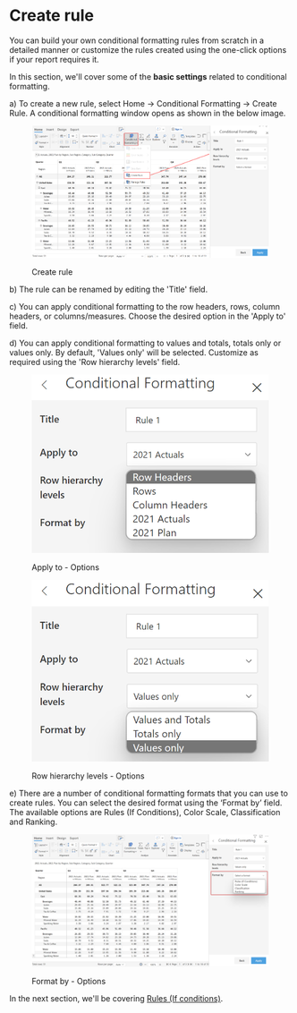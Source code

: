 # Create rule

You can build your own conditional formatting rules from scratch in a detailed manner or customize the rules created using the one-click options if your report requires it.&#x20;

In this section, we'll cover some of the **basic settings** related to conditional formatting.

a) To create a new rule, select Home -> Conditional Formatting -> Create Rule. A conditional formatting window opens as shown in the below image.

<figure><img src="../../.gitbook/assets/3 (1).png" alt=""><figcaption><p>Create rule</p></figcaption></figure>

b) The rule can be renamed by editing the 'Title' field.

c) You can apply conditional formatting to the row headers, rows, column headers, or columns/measures. Choose the desired option in the 'Apply to' field.

d) You can apply conditional formatting to values and totals, totals only or values only. By default, 'Values only' will be selected. Customize as required using the 'Row hierarchy levels' field.

<div>

<figure><img src="../../.gitbook/assets/5.2.2 Apply to.png" alt=""><figcaption><p>Apply to - Options</p></figcaption></figure>

 

<figure><img src="../../.gitbook/assets/5.2.3 Levels (1).png" alt=""><figcaption><p>Row hierarchy levels - Options</p></figcaption></figure>

</div>

e) There are a number of conditional formatting formats that you can use to create rules. You can select the desired format using the ‘Format by’ field. The available options are Rules (If Conditions), Color Scale, Classification and Ranking.

<figure><img src="../../.gitbook/assets/5.2.1 Format by.png" alt=""><figcaption><p>Format by - Options</p></figcaption></figure>

In the next section, we'll be covering [Rules (If conditions)](rules-if-conditions.md).
